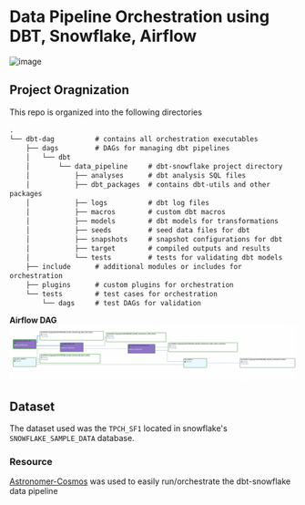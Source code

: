 # Data Pipeline Orchestration using DBT, Snowflake, Airflow

![image](https://github.com/user-attachments/assets/b4de1b4b-9c4b-493c-8fbc-6ae05e24aaee)

## Project Oragnization

This repo is organized into the following directories

```
.
└── dbt-dag          # contains all orchestration executables
    ├── dags         # DAGs for managing dbt pipelines
    │   └── dbt
    │       └── data_pipeline     # dbt-snowflake project directory
    │           ├── analyses      # dbt analysis SQL files
    │           ├── dbt_packages  # contains dbt-utils and other packages
    │           ├── logs          # dbt log files
    │           ├── macros        # custom dbt macros
    │           ├── models        # dbt models for transformations
    │           ├── seeds         # seed data files for dbt
    │           ├── snapshots     # snapshot configurations for dbt
    │           ├── target        # compiled outputs and results
    │           └── tests         # tests for validating dbt models
    ├── include      # additional modules or includes for orchestration
    ├── plugins      # custom plugins for orchestration
    └── tests        # test cases for orchestration
        └── dags     # test DAGs for validation

```

**Airflow DAG**
![alt text](image.png)

## Dataset

The dataset used was the `TPCH_SF1` located in snowflake's `SNOWFLAKE_SAMPLE_DATA` database.

### Resource

[Astronomer-Cosmos](https://github.com/astronomer/astronomer-cosmos) was used to easily run/orchestrate the dbt-snowflake data pipeline
